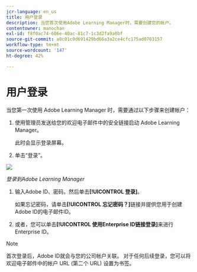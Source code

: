 ```yaml
---
jcr-language: en_us
title: 用户登录
description: 当您首次使用Adobe Learning Manager时，需要创建您的帐户。
contentowner: manochan
exl-id: f8f0ac74-606e-40ac-81c7-1c3d2fa9a0bf
source-git-commit: a0c01c0d691429bd66a3a2ce4cfc175ad0703157
workflow-type: tm+mt
source-wordcount: '147'
ht-degree: 42%

---
```


# 用户登录

当您第一次使用 Adobe Learning Manager 时，需要通过以下步骤来创建帐户：

1. 使用管理员发送给您的欢迎电子邮件中的安全链接启动 Adobe Learning Manager。

   此时会显示登录屏幕。

1. 单击“登录”。

![](assets/adobeid-signin.png)

*登录到Adobe Learning Manager*

1. 输入Adobe ID、密码，然后单击&#x200B;**[!UICONTROL 登录]**。

   如果忘记密码，请单击&#x200B;**[!UICONTROL 忘记密码？]**&#x200B;链接并提供您用于创建Adobe ID的电子邮件ID。

1. 或者，您可以单击&#x200B;**[!UICONTROL 使用Enterprise ID链接登录]**&#x200B;来进行Enterprise ID。

>[!NOTE]
>
>首次登录后，Adobe ID就会与您的公司帐户关联。 对于任何后续登录，您可以将欢迎电子邮件中的帐户 URL (第二个 URL) 设置为书签。
